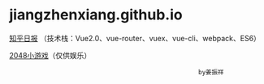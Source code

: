 # jiangzhenxiang.github.io


 
[知乎日报](https://jiangzhenxiang.github.io/code/zhihu "点击链接显示") （技术栈：Vue2.0、vue-router、vuex、vue-cli、webpack、ES6）


[2048小游戏](https://jiangzhenxiang.github.io/code/2048 "点击链接显示")（仅供娱乐）

                                                        by姜振祥

